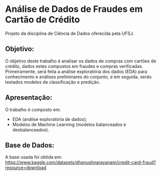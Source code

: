 # Análise de Dados de Fraudes em Cartão de Crédito

Projeto da disciplina de Ciência de Dados oferecida pela UFSJ.

## Objetivo:

O objetivo deste trabalho é analisar os dados de compras com cartões de crédito, dados estes compostos em fraudes e compras verificadas.
Primeiramente, será feita a análise exploratória dos dados (EDA) para conhecimento e análises preliminares do conjunto, e em seguida, serão testados modelos de classificação e predição.

## Apresentação:

O trabalho é composto em:

* EDA (análise exploratória de dados);
* Modelos de Machine Learning (modelos balanceados e desbalanceados).

## Base de Dados:

A base usada foi obtida em:
https://www.kaggle.com/datasets/dhanushnarayananr/credit-card-fraud?resource=download
